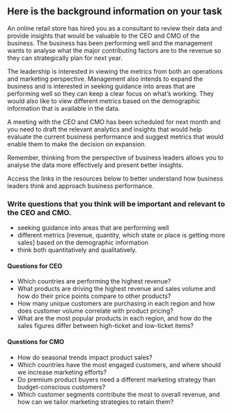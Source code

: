 ## Here is the background information on your task

An online retail store has hired you as a consultant to review their data and provide insights that would be valuable to the CEO and CMO of the business. The business has been performing well and the management wants to analyse what the major contributing factors are to the revenue so they can strategically plan for next year.

The leadership is interested in viewing the metrics from both an operations and marketing perspective. Management also intends to expand the business and is interested in seeking guidance into areas that are performing well so they can keep a clear focus on what’s working. They would also like to view different metrics based on the demographic information that is available in the data.

A meeting with the CEO and CMO has been scheduled for next month and you need to draft the relevant analytics and insights that would help evaluate the current business performance and suggest metrics that would enable them to make the decision on expansion.

Remember, thinking from the perspective of business leaders allows you to analyse the data more effectively and present better insights.

Access the links in the resources below to better understand how business leaders think and approach business performance. 

### Write questions that you think will be important and relevant to the CEO and CMO.

- seeking guidance into areas that are performing well
- different metrics [revenue, quantity, which state or place is getting more sales] based on the demographic information
- think both quantitatively and qualitatively.

#### Questions for CEO
- Which countries are performing the highest revenue?
- What products are driving the highest revenue and sales volume and how do their price points compare to other products?
- How many unique customers are purchasing in each region and how does customer volume correlate with product pricing?
- What are the most popular products in each region, and how do the sales figures differ between high-ticket and low-ticket items? 

#### Questions for CMO
- How do seasonal trends impact product sales?
- Which countries have the most engaged customers, and where should we increase marketing efforts?
- Do premium product buyers need a different marketing strategy than budget-conscious customers?
- Which customer segments contribute the most to overall revenue, and how can we tailor marketing strategies to retain them?
